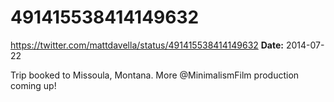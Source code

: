 # 491415538414149632
https://twitter.com/mattdavella/status/491415538414149632
**Date:** 2014-07-22

Trip booked to Missoula, Montana. More @MinimalismFilm production coming up!
